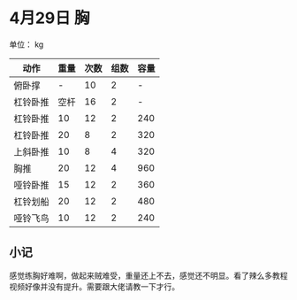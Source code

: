 # 4月29日 胸
单位： kg  

| 动作 | 重量 | 次数 | 组数 | 容量 |
| ----- | ----- | ----- | ----- | ----- |
| 俯卧撑 | - | 10 | 2 | - |
| 杠铃卧推 | 空杆 | 16 | 2 | - |
| 杠铃卧推 | 10 | 12 | 2 | 240 |
| 杠铃卧推 | 20 | 8 | 2 | 320 |
| 上斜卧推 | 10 | 8 | 4 | 320 |
| 胸推 | 20 | 12 | 4 | 960 |
| 哑铃卧推 | 15 | 12 | 2 | 360 |
| 杠铃划船 | 20 | 12 | 2 | 480 |
| 哑铃飞鸟 | 10 | 12 | 2 | 240 |

## 小记
感觉练胸好难啊，做起来贼难受，重量还上不去，感觉还不明显。看了辣么多教程视频好像并没有提升。需要跟大佬请教一下才行。
